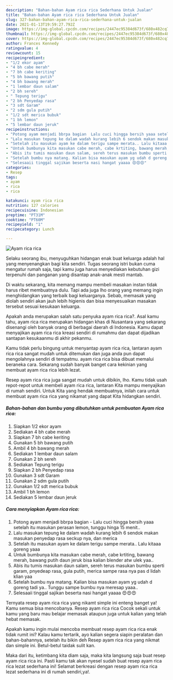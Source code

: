 ```yaml
---
description: "Bahan-bahan Ayam rica rica Sederhana Untuk Jualan"
title: "Bahan-bahan Ayam rica rica Sederhana Untuk Jualan"
slug: 327-bahan-bahan-ayam-rica-rica-sederhana-untuk-jualan
date: 2021-01-13T19:59:27.792Z
image: https://img-global.cpcdn.com/recipes/2447ec95384d673f/680x482cq70/ayam-rica-rica-foto-resep-utama.jpg
thumbnail: https://img-global.cpcdn.com/recipes/2447ec95384d673f/680x482cq70/ayam-rica-rica-foto-resep-utama.jpg
cover: https://img-global.cpcdn.com/recipes/2447ec95384d673f/680x482cq70/ayam-rica-rica-foto-resep-utama.jpg
author: Frances Kennedy
ratingvalue: 4
reviewcount: 15
recipeingredient:
- "1/2 ekor ayam"
- "4 bh cabe merah"
- "7 bh cabe keriting"
- "5 bh bawang putih"
- "4 bh bawang merah"
- "1 lembar daun salam"
- "2 bh sereh"
- " Tepung terigu"
- "2 bh Penyedap rasa"
- "3 sdt Garam"
- "2 sdm gula putih"
- "1/2 sdt merica bubuk"
- "1 bh lemon"
- "5 lembar daun jeruk"
recipeinstructions:
- "Potong ayam menjadi bbrpa bagian  Lalu cuci hingga bersih yaaa setelah itu masukan perasan lemon, tunggu hinga 15 menit.."
- "Lalu masukan tepung ke dalam wadah kurang lebih 6 sendok makan masukan penyedap rasa seckup nya, dan merica"
- "Setelah itu masukan ayam ke dalam terigu sampe merata.. Lalu kitaaa goreng yaaa"
- "Untuk bumbunya kita masukan cabe merah, cabe krtiting, bawang merah, bawang putih daun jeruk bisa kalian blender atw ulek yaa.."
- "Abis itu tumis masukan daun salam, sereh terus masukan bumbu sperti garam, pnyedeap rasa, gula putih, merica sampe rasa nya pas d lidah klian yaa"
- "Setelah bumbu nya matang. Kalian bisa masukan ayam yg udah d goreng tadi ya.. Tunggu sampe bumbu nya meresap yaaa.."
- "Selesaaii tinggal sajikan beserta nasi hangat yaaaa 😍😍😍"
categories:
- Resep
tags:
- ayam
- rica
- rica

katakunci: ayam rica rica 
nutrition: 127 calories
recipecuisine: Indonesian
preptime: "PT31M"
cooktime: "PT60M"
recipeyield: "1"
recipecategory: Lunch

---
```



![Ayam rica rica](https://img-global.cpcdn.com/recipes/2447ec95384d673f/680x482cq70/ayam-rica-rica-foto-resep-utama.jpg)

Selaku seorang ibu, menyuguhkan hidangan enak buat keluarga adalah hal yang menyenangkan bagi kita sendiri. Tugas seorang istri bukan cuma mengatur rumah saja, tapi kamu juga harus menyediakan kebutuhan gizi terpenuhi dan panganan yang disantap anak-anak mesti mantab.

Di waktu  sekarang, kita memang mampu membeli masakan instan tidak harus ribet membuatnya dulu. Tapi ada juga lho orang yang memang ingin menghidangkan yang terbaik bagi keluarganya. Sebab, memasak yang diolah sendiri akan jauh lebih higienis dan bisa menyesuaikan masakan tersebut sesuai kesukaan keluarga. 



Apakah anda merupakan salah satu penyuka ayam rica rica?. Asal kamu tahu, ayam rica rica merupakan hidangan khas di Nusantara yang sekarang disenangi oleh banyak orang di berbagai daerah di Indonesia. Kamu dapat menyajikan ayam rica rica kreasi sendiri di rumahmu dan dapat dijadikan santapan kesukaanmu di akhir pekanmu.

Kamu tidak perlu bingung untuk menyantap ayam rica rica, lantaran ayam rica rica sangat mudah untuk ditemukan dan juga anda pun dapat mengolahnya sendiri di tempatmu. ayam rica rica bisa dibuat memalui beraneka cara. Sekarang sudah banyak banget cara kekinian yang membuat ayam rica rica lebih lezat.

Resep ayam rica rica juga sangat mudah untuk dibikin, lho. Kamu tidak usah repot-repot untuk membeli ayam rica rica, lantaran Kita mampu menyajikan di rumah sendiri. Untuk Kita yang hendak membuatnya, inilah cara untuk membuat ayam rica rica yang nikamat yang dapat Kita hidangkan sendiri.

<!--inarticleads1-->

##### Bahan-bahan dan bumbu yang dibutuhkan untuk pembuatan Ayam rica rica:

1. Siapkan 1/2 ekor ayam
1. Sediakan 4 bh cabe merah
1. Siapkan 7 bh cabe keriting
1. Gunakan 5 bh bawang putih
1. Ambil 4 bh bawang merah
1. Sediakan 1 lembar daun salam
1. Gunakan 2 bh sereh
1. Sediakan  Tepung terigu
1. Siapkan 2 bh Penyedap rasa
1. Gunakan 3 sdt Garam
1. Gunakan 2 sdm gula putih
1. Gunakan 1/2 sdt merica bubuk
1. Ambil 1 bh lemon
1. Sediakan 5 lembar daun jeruk




<!--inarticleads2-->

##### Cara menyiapkan Ayam rica rica:

1. Potong ayam menjadi bbrpa bagian  - Lalu cuci hingga bersih yaaa setelah itu masukan perasan lemon, tunggu hinga 15 menit..
1. Lalu masukan tepung ke dalam wadah kurang lebih 6 sendok makan masukan penyedap rasa seckup nya, dan merica
1. Setelah itu masukan ayam ke dalam terigu sampe merata.. Lalu kitaaa goreng yaaa
1. Untuk bumbunya kita masukan cabe merah, cabe krtiting, bawang merah, bawang putih daun jeruk bisa kalian blender atw ulek yaa..
1. Abis itu tumis masukan daun salam, sereh terus masukan bumbu sperti garam, pnyedeap rasa, gula putih, merica sampe rasa nya pas d lidah klian yaa
1. Setelah bumbu nya matang. Kalian bisa masukan ayam yg udah d goreng tadi ya.. Tunggu sampe bumbu nya meresap yaaa..
1. Selesaaii tinggal sajikan beserta nasi hangat yaaaa 😍😍😍




Ternyata resep ayam rica rica yang nikamt simple ini enteng banget ya! Kamu semua bisa mencobanya. Resep ayam rica rica Cocok sekali untuk kamu yang baru mau belajar memasak ataupun juga untuk kalian yang telah hebat memasak.

Apakah kamu ingin mulai mencoba membuat resep ayam rica rica enak tidak rumit ini? Kalau kamu tertarik, ayo kalian segera siapin peralatan dan bahan-bahannya, setelah itu bikin deh Resep ayam rica rica yang nikmat dan simple ini. Betul-betul taidak sulit kan. 

Maka dari itu, ketimbang kita diam saja, maka kita langsung saja buat resep ayam rica rica ini. Pasti kamu tak akan nyesel sudah buat resep ayam rica rica lezat sederhana ini! Selamat berkreasi dengan resep ayam rica rica lezat sederhana ini di rumah sendiri,ya!.

